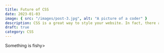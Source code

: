 ```yaml
---
title: Future of CSS
date: 2023-01-03
image: { src: "/images/post-3.jpg", alt: "A picture of a coder" }
description: CSS is a great way to style your website. In fact, there are no alternatives! Learn how to use it here.
draft: true
category: CSS
---
```


Something is fishy>
